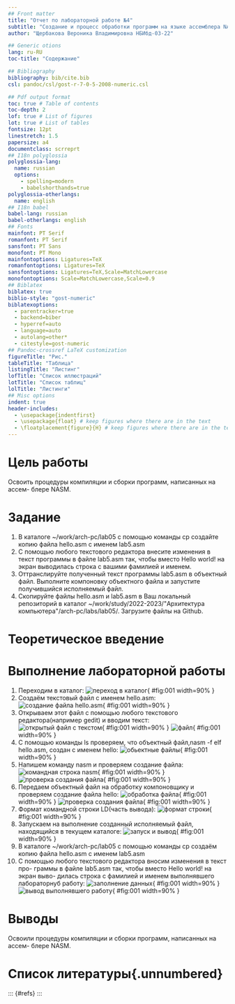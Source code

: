 ```yaml
---
## Front matter
title: "Отчет по лабораторной работе №4"
subtitle: "Создание и процесс обработки программ на языке ассемблера NASM"
author: "Щербакова Вероника Владимировна НБИбд-03-22"

## Generic otions
lang: ru-RU
toc-title: "Содержание"

## Bibliography
bibliography: bib/cite.bib
csl: pandoc/csl/gost-r-7-0-5-2008-numeric.csl

## Pdf output format
toc: true # Table of contents
toc-depth: 2
lof: true # List of figures
lot: true # List of tables
fontsize: 12pt
linestretch: 1.5
papersize: a4
documentclass: scrreprt
## I18n polyglossia
polyglossia-lang:
  name: russian
  options:
	- spelling=modern
	- babelshorthands=true
polyglossia-otherlangs:
  name: english
## I18n babel
babel-lang: russian
babel-otherlangs: english
## Fonts
mainfont: PT Serif
romanfont: PT Serif
sansfont: PT Sans
monofont: PT Mono
mainfontoptions: Ligatures=TeX
romanfontoptions: Ligatures=TeX
sansfontoptions: Ligatures=TeX,Scale=MatchLowercase
monofontoptions: Scale=MatchLowercase,Scale=0.9
## Biblatex
biblatex: true
biblio-style: "gost-numeric"
biblatexoptions:
  - parentracker=true
  - backend=biber
  - hyperref=auto
  - language=auto
  - autolang=other*
  - citestyle=gost-numeric
## Pandoc-crossref LaTeX customization
figureTitle: "Рис."
tableTitle: "Таблица"
listingTitle: "Листинг"
lofTitle: "Список иллюстраций"
lotTitle: "Список таблиц"
lolTitle: "Листинги"
## Misc options
indent: true
header-includes:
  - \usepackage{indentfirst}
  - \usepackage{float} # keep figures where there are in the text
  - \floatplacement{figure}{H} # keep figures where there are in the text
---
```


# Цель работы

Освоить процедуры компиляции и сборки программ, написанных на ассем-
блере NASM.

# Задание
1. В каталоге ~/work/arch-pc/lab05 с помощью команды cp создайте копию
файла hello.asm с именем lab5.asm
2. С помощью любого текстового редактора внесите изменения в текст программы 
в файле lab5.asm так, чтобы вместо Hello world! на экран выводилась строка 
с вашими фамилией и именем.
3. Оттранслируйте полученный текст программы lab5.asm в объектный
файл. Выполните компоновку объектного файла и запустите получившийся исполняемый файл.
4. Скопируйте файлы hello.asm и lab5.asm в Ваш локальный репозиторий
в каталог ~/work/study/2022-2023/"Архитектура компьютера"/arch-pc/labs/lab05/. 
Загрузите файлы на Github.
# Теоретическое введение

# Выполнение лабораторной работы
1. Переходим в каталог:
![переход в каталог](лаб04(3)){ #fig:001 width=90% }
2. Создаём текстовый файл с именем hello.asm:
![создание файла hello.asm](лаб04(4)){ #fig:001 width=90% }
3. Открываем этот файл с помощью любого текстового редактора(например gedit) и вводим текст:
![открытый файл с текстом](лаб04(5)){ #fig:001 width=90% }
![файл](лаб04(2)){ #fig:001 width=90% }
4. С помощью команды ls проверяем, что объектный файл,nasm -f elf hello.asm, создан с именем hello:
![обьектные файлы](лаб04(6)){ #fig:001 width=90% }
5. Напишем команду nasm и проверяем создание файла:
![командная строка nasm](лаб04(7)){ #fig:001 width=90% }
![проверка создания файла](лаб04(8)){ #fig:001 width=90% }
6. Передаем объектный файл на обработку компоновщику и проверяем создание файла hello:
![обработка файла](лаб04(9)){ #fig:001 width=90% }
![проверка создания файла](лаб04(10)){ #fig:001 width=90% }
7. Формат командной строки LD(часть вывода):
![формат строки](лаб04(11)){ #fig:001 width=90% }
8. Запускаем на выполнение созданный исполняемый файл, находящийся в текущем каталоге:
![запуск и вывод](лаб04(12)){ #fig:001 width=90% }
9. В каталоге ~/work/arch-pc/lab05 с помощью команды cp создаём копию
файла hello.asm с именем lab5.asm
10. С помощью любого текстового редактора вносим изменения в текст про-
граммы в файле lab5.asm так, чтобы вместо Hello world! на экран выво-
дилась строка с  фамилией и именем выполнявшего лабораторнуб работу:
![заполнение данных](лаб04(14)){ #fig:001 width=90% }
![вывод выполнявшего работу](лаб04(13)){ #fig:001 width=90% }


# Выводы

Освоили процедуры компиляции и сборки программ, написанных на ассем-
блере NASM.

# Список литературы{.unnumbered}

::: {#refs}
:::

